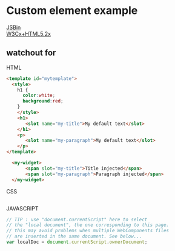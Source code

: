# Custom element example

[JSBin](https://jsbin.com/cacuvuf/edit?html,js,console,output)  
[W3Cx+HTML5.2x](https://courses.edx.org/courses/course-v1:W3Cx+HTML5.2x+3T2018/courseware/7a5ad94a16a24e8d9870c68468d1445f/a15f811948fa423185c346089a36bb85/)  

## watchout for

HTML

```html
<template id="mytemplate">
  <style>
    h1 {
      color:white;
      background:red;
    }
    </style>
    <h1>
       <slot name="my-title">My default text</slot>    
    </h1>
    <p>
       <slot name="my-paragraph">My default text</slot>
    </p>
</template>
```

```html
  <my-widget>
       <span slot="my-title">Title injected</span>
       <span slot="my-paragraph">Paragraph injected</span>
  </my-widget>
```

CSS

```CSS

```

JAVASCRIPT

```JavaScript
// TIP : use "document.currentScript" here to select
// the "local document", the one corresponding to this page.
// this may avoid problems when multiple WebComponents files
// are inserted in the same document. See below...
var localDoc = document.currentScript.ownerDocument;

```